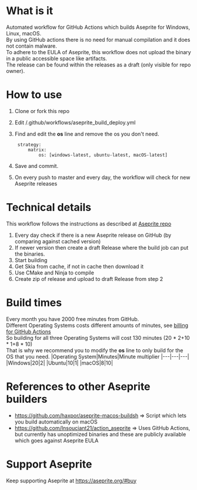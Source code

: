 # What is it 
Automated workflow for GitHub Actions which builds Aseprite for Windows, Linux, macOS.</br>
By using GitHub actions there is no need for manual compilation and it does not contain malware.</br>
To adhere to the EULA of Aseprite, this workflow does not upload the binary in a public accessible space like artifacts.</br>
The release can be found within the releases as a draft (only visible for repo owner).

# How to use
1. Clone or fork this repo
2. Edit /.github/workflows/aseprite_build_deploy.yml
3. Find and edit the **os** line and remove the os you don't need.

        strategy:
            matrix:
                os: [windows-latest, ubuntu-latest, macOS-latest]
4. Save and commit.
5. On every push to master and every day, the workflow will check for new Aseprite releases
        
# Technical details
This workflow follows the instructions as described at [Aseprite repo](https://github.com/aseprite/aseprite/blob/master/INSTALL.md)

1. Every day check if there is a new Aseprite release on GitHub (by comparing against cached version)
2. If newer version then create a draft Release where the build job can put the binaries.
3. Start building
4. Get Skia from cache, if not in cache then download it
5. Use CMake and Ninja to compile
6. Create zip of release and upload to draft Release from step 2

# Build times
Every month you have 2000 free minutes from GitHub.</br>
Different Operating Systems costs different amounts of minutes, see [billing for GitHub Actions](https://help.github.com/en/github/setting-up-and-managing-billing-and-payments-on-github/about-billing-for-github-actions#about-billing-for-github-actions)</br>
So building for all three Operating Systems will cost 130 minutes (20 * 2+10 * 1+8 * 10)</br>
That is why we recommend you to modify the **os** line to only build for the OS that you need.
|Operating System|Minutes|Minute multiplier
|---|---|---|
|Windows|20|2|
|Ubuntu|10|1|
|macOS|8|10|

# References to other Aseprite builders
- https://github.com/haxpor/aseprite-macos-buildsh => Script which lets you build automatically on macOS
- https://github.com/Insouciant21/action_aseprite => Uses GitHub Actions, but currently has unoptimized binaries and these are publicly available which goes against Aseprite EULA

# Support Aseprite
Keep supporting Aseprite at https://aseprite.org/#buy
